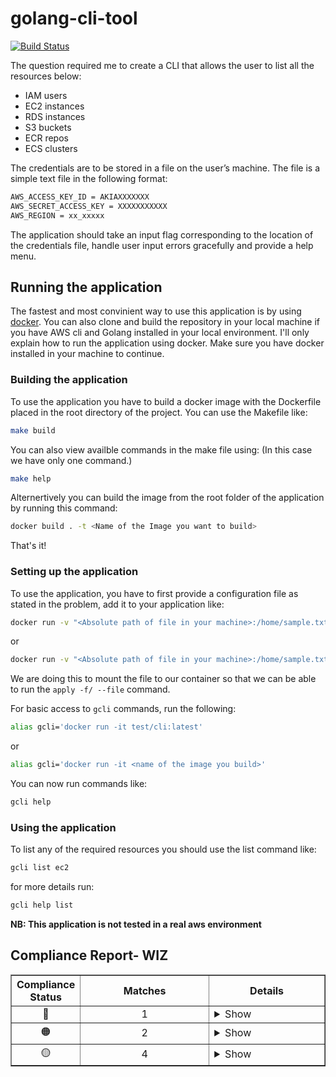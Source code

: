 # golang-cli-tool

[![Build Status](https://travis-ci.org/Manuhmutua/golang-cli-tool.svg?branch=master)](https://travis-ci.org/Manuhmutua/golang-cli-tool)

The question required me to create a CLI that allows the user to list all the resources below:
- IAM users
- EC2 instances
- RDS instances
- S3 buckets
- ECR repos
- ECS clusters

The credentials are to be stored in a file on the user’s machine. The file is a simple text file in the following format:
```sh
AWS_ACCESS_KEY_ID = AKIAXXXXXXX
AWS_SECRET_ACCESS_KEY = XXXXXXXXXXX
AWS_REGION = xx_xxxxx
```

The application should take an input flag corresponding to the location of the credentials file, handle user input errors gracefully and provide a help menu.

## Running the application

The fastest and most convinient way to use this application is by using [docker](https://www.docker.com). You can also clone and build the repository in your local machine if you have AWS cli and Golang installed in your local environment. I'll only explain how to run the application using docker.
Make sure you have docker installed in your machine to continue.

### Building the application 

To use the application you have to build a docker image with the Dockerfile placed in the root directory of the project. 
You can use the Makefile like:
```sh
make build
```
You can also view availble commands in the make file using: (In this case we have only one command.)
```sh
make help
```
Alternertively you can build the image from the root folder of the application by running this command:
```sh
docker build . -t <Name of the Image you want to build>
```

That's it!

### Setting up the application 
 
To use the application, you have to first provide a configuration file as stated in the problem, add it to your application like: 
```sh
docker run -v "<Absolute path of file in your machine>:/home/sample.txt -it test/cli:latest apply -f /home/sample.txt
```
or 
```sh
docker run -v "<Absolute path of file in your machine>:/home/sample.txt -it <name of the image you build> apply -f /home/sample.txt
```
We are doing this to mount the file to our container so that we can be able to run the `apply -f/ --file` command.

For basic access to `gcli` commands, run the following:
```sh
alias gcli='docker run -it test/cli:latest'
```
or 
```sh
alias gcli='docker run -it <name of the image you build>'
```

You can now run commands like:
```sh
gcli help
```

### Using the application 

To list any of the required resources you should use the list command like:
```sh
gcli list ec2
```
 for more details run:
 ```sh
 gcli help list
 ```

 **NB: This application is not tested in a real aws environment**

<section class="compliance-report"><h2>Compliance Report- WIZ</h2><table border="1" cellpadding="5" style="table-layout: fixed;" width="100%"><tr><th>Compliance Status</th><th>Matches</th><th>Details</th></tr><tr><td style="width: 10%; text-align: center;"><span>🔴</span></td><td style="text-align: center;">1</td><td><details><summary>Show</summary><hr><b>Rule: </b>API Gateway stages access logging should be enabled<br/><b>Expected: </b>aws_api_gateway_deployment[this].stage_description should be set<br/><b>File Name: </b>aws/modules/api-gateway-v1/main.tf<br/><b>Line Number: </b>21<br/><b>Resource Name: </b>aws_api_gateway_deployment[this]<br/><hr/></hr></details></td></tr><tr><td style="width: 10%; text-align: center;"><span>🟠</span></td><td style="text-align: center;">2</td><td><details><summary>Show</summary><hr><b>Rule: </b>KMS key is scheduled for deletion<br/><b>Expected: </b>KMS key is scheduled for deletion (informational)<br/><b>File Name: </b>aws/modules/kms/main.tf<br/><b>Line Number: </b>1<br/><b>Resource Name: </b>aws_kms_key[this]<br/><hr/><b>Rule: </b>KMS key is scheduled for deletion<br/><b>Expected: </b>KMS key is scheduled for deletion (informational)<br/><b>File Name: </b>aws/modules/route53-zone/main.tf<br/><b>Line Number: </b>60<br/><b>Resource Name: </b>aws_kms_key[this]<br/><hr/></hr></details></td></tr><tr><td style="width: 10%; text-align: center;"><span>🟡</span></td><td style="text-align: center;">4</td><td><details><summary>Show</summary><hr><b>Rule: </b>Resource should be protected by Shield Advanced<br/><b>Expected: </b>aws_lb has shield advanced associated<br/><b>File Name: </b>aws/modules/alb/main.tf<br/><b>Line Number: </b>1<br/><b>Resource Name: </b>aws_lb[this]<br/><hr/><b>Rule: </b>Resource should be protected by Shield Advanced<br/><b>Expected: </b>aws_cloudfront_distribution has shield advanced associated<br/><b>File Name: </b>aws/modules/cloudfront/main.tf<br/><b>Line Number: </b>1<br/><b>Resource Name: </b>aws_cloudfront_distribution[this]<br/><hr/><b>Rule: </b>Resource should be protected by Shield Advanced<br/><b>Expected: </b>aws_route53_zone has shield advanced associated<br/><b>File Name: </b>aws/modules/route53-zone/main.tf<br/><b>Line Number: </b>1<br/><b>Resource Name: </b>aws_route53_zone[this]<br/><hr/><b>Rule: </b>Resource should be protected by Shield Advanced<br/><b>Expected: </b>aws_eip has shield advanced associated<br/><b>File Name: </b>aws/modules/vpc/main.tf<br/><b>Line Number: </b>297<br/><b>Resource Name: </b>aws_eip[nat]<br/><hr/></hr></details></td></tr></table></section>
